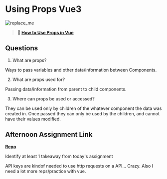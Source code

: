 # Using Props Vue3

![replace_me](https://codeworks.blob.core.windows.net/public/assets/img/illustrations/placeholder.svg)

> **📖 [How to Use Props in Vue](https://codeworksacademy.com/fs-student-guide/resources/wk6/02-Props)**

## Questions

1. What are props?

  Ways to pass variables and other data/information between Components.

2. What are props used for?

  Passing data/information from parent to child components.

3. Where can props be used or accessed? 

  They can be used only by children of the whatever component the data was created in. Once passed they can only be used by the children, and cannot have their values modified. 

## Afternoon Assignment Link

**[Repo](https://github.com/Luke-Yost/nasaApod)**

Identify at least 1 takeaway from today's assignment

API keys are kindof needed to use http requests on a API... Crazy. Also I need a lot more reps/practice with vue.